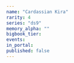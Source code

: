 ```yaml
---
name: "Cardassian Kira"
rarity: 4
series: "ds9"
memory_alpha: ""
bigbook_tier:
events:
in_portal:
published: false
---
```


